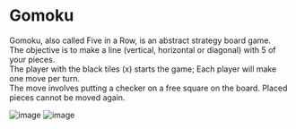 # Gomoku
Gomoku, also called Five in a Row, is an abstract strategy board game.<br />
The objective is to make a line (vertical, horizontal or diagonal) with 5 of your pieces.<br />
The player with the black tiles (x) starts the game; Each player will make one move per turn.<br />
The move involves putting a checker on a free square on the board. Placed pieces cannot be moved again.<br />

![image](https://user-images.githubusercontent.com/68016784/163696543-c807439d-78e0-4c1b-80f8-5e7fdb35c0f0.png)
![image](https://user-images.githubusercontent.com/68016784/163696547-3b30e488-e032-4b5a-878c-fdd91369d0c3.png)

